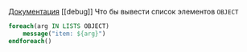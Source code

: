  [Документация](https://cmake.org/cmake/help/latest/command/list.html)
 [[debug]] Что бы вывести список элементов `OBJECT`
 ```cmake
foreach(arg IN LISTS OBJECT)
	 message("item: ${arg}")
endforeach()
```